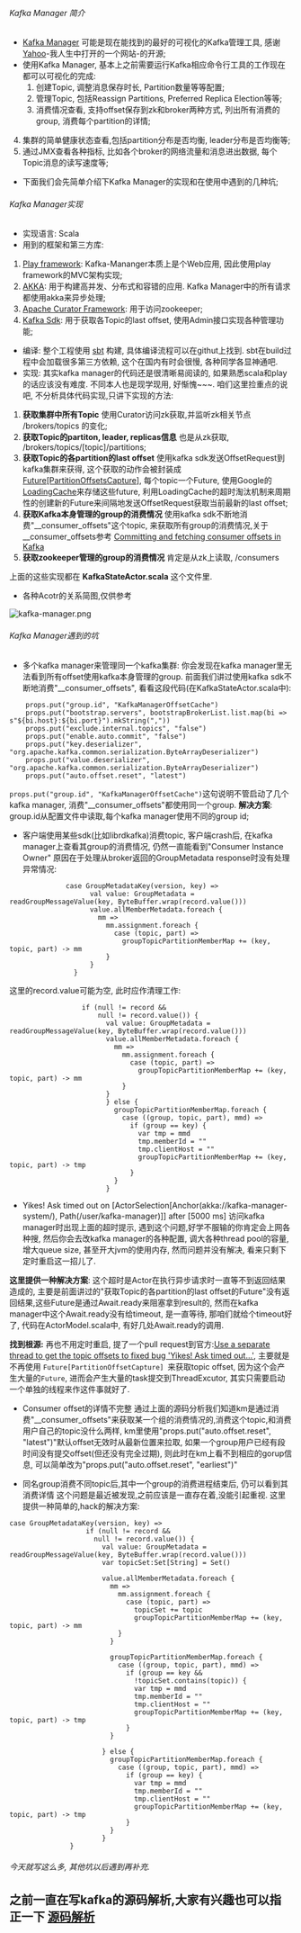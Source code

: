 ###### Kafka Manager 简介
* [Kafka Manager](https://github.com/DavidLiuXh/kafka-manager) 可能是现在能找到的最好的可视化的Kafka管理工具, 感谢[Yahoo](https://www.yahoo.com/)-我人生中打开的一个网站-的开源;
* 使用Kafka Manager, 基本上之前需要运行Kafka相应命令行工具的工作现在都可以可视化的完成:
  1. 创建Topic, 调整消息保存时长, Partition数量等等配置;
  2. 管理Topic, 包括Reassign Partitions, Preferred Replica Election等等;
  3. 消费情况查看, 支持offset保存到zk和broker两种方式, 列出所有消费的group, 消费每个partition的详情;
 4. 集群的简单健康状态查看,包括partition分布是否均衡, leader分布是否均衡等;
 5. 通过JMX查看各种指标, 比如各个broker的网络流量和消息进出数据, 每个Topic消息的读写速度等;
* 下面我们会先简单介绍下Kafka Manager的实现和在使用中遇到的几种坑;

###### Kafka Manager实现
* 实现语言: Scala
* 用到的框架和第三方库:
 1. [Play framework](https://www.playframework.com/): Kafka-Mananger本质上是个Web应用, 因此使用play framework的MVC架构实现;
 2. [AKKA](http://akka.io): 用于构建高并发、分布式和容错的应用. Kafka Manager中的所有请求都使用akka来异步处理;
 3. [Apache Curator Framework](http://curator.apache.org/): 用于访问zookeeper;
 4. [Kafka Sdk](http://kafka.apache.org): 用于获取各Topic的last offset, 使用Admin接口实现各种管理功能; 
* 编译: 
整个工程使用 [sbt](http://www.scala-sbt.org/) 构建, 具体编译流程可以在githut上找到. sbt在build过程中会加载很多第三方依赖, 这个在国内有时会很慢, 各种同学各显神通吧.
* 实现:
  其实kafka manager的代码还是很清晰易阅读的, 如果熟悉scala和play的话应该没有难度. 不同本人也是现学现用, 好惭愧~~~. 咱们这里捡重点的说吧, 不分析具体代码实现,只讲下实现的方法:
 1. **获取集群中所有Topic**
  使用Curator访问zk获取,并监听zk相关节点 /brokers/topics 的变化;
 2. **获取Topic的partiton, leader, replicas信息**
 也是从zk获取, /brokers/topics/[topic]/partitions;
 3. **获取Topic的各partition的last offset**
 使用kafka sdk发送OffsetRequest到kafka集群来获得, 这个获取的动作会被封装成[Future[PartitionOffsetsCapture]](http://doc.akka.io/docs/akka/snapshot/scala/futures.html), 每个topic一个Future, 使用Google的[LoadingCache](https://google.github.io/guava/releases/19.0/api/docs/com/google/common/cache/LoadingCache.html)来存储这些future, 利用LoadingCache的超时淘汰机制来周期性的创建新的Future来间隔地发送OffsetRequest获取当前最新的last offset;
 4. **获取Kafka本身管理的group的消费情况**
  使用kafka sdk不断地消费"__consumer_offsets"这个topic, 来获取所有group的消费情况,关于__consumer_offsets参考 [Committing and fetching consumer offsets in Kafka](https://cwiki.apache.org/confluence/display/KAFKA/Committing+and+fetching+consumer+offsets+in+Kafka)
 5. **获取zookeeper管理的group的消费情况**
   肯定是从zk上读取, /consumers

  上面的这些实现都在 **KafkaStateActor.scala** 这个文件里.
* 各种Acotr的关系简图,仅供参考

![kafka-manager.png](http://upload-images.jianshu.io/upload_images/2020390-a6eb23318a960a68.png?imageMogr2/auto-orient/strip%7CimageView2/2/w/1240)

###### Kafka Manager遇到的坑
* 多个kafka manager来管理同一个kafka集群:
   你会发现在kafka manager里无法看到所有offset使用kafka本身管理的group.
   前面我们讲过使用kafka sdk不断地消费"__consumer_offsets", 看看这段代码(在KafkaStateActor.scala中):
```
    props.put("group.id", "KafkaManagerOffsetCache")
    props.put("bootstrap.servers", bootstrapBrokerList.list.map(bi => s"${bi.host}:${bi.port}").mkString(","))
    props.put("exclude.internal.topics", "false")
    props.put("enable.auto.commit", "false")
    props.put("key.deserializer", "org.apache.kafka.common.serialization.ByteArrayDeserializer")
    props.put("value.deserializer", "org.apache.kafka.common.serialization.ByteArrayDeserializer")
    props.put("auto.offset.reset", "latest")
```

  `props.put("group.id", "KafkaManagerOffsetCache")`这句说明不管启动了几个kafka manager, 消费"__consumer_offsets"都使用同一个group.
**解决方案**: group.id从配置文件中读取,每个kafka manager使用不同的group id;

* 客户端使用某些sdk(比如librdkafka)消费topic, 客户端crash后, 在kafka manager上查看其group的消费情况, 仍然一直能看到"Consumer Instance Owner"
原因在于处理从broker返回的GroupMetadata response时没有处理异常情况:
```
              case GroupMetadataKey(version, key) =>
                    val value: GroupMetadata = readGroupMessageValue(key, ByteBuffer.wrap(record.value()))
                    value.allMemberMetadata.foreach {
                      mm =>
                        mm.assignment.foreach {
                          case (topic, part) =>
                            groupTopicPartitionMemberMap += (key, topic, part) -> mm
                        }
                    }
                }
```
这里的record.value可能为空, 此时应作清理工作:
```
                  if (null != record &&                                                                                                   
                      null != record.value()) {                                                                                           
                        val value: GroupMetadata = readGroupMessageValue(key, ByteBuffer.wrap(record.value()))                            
                        value.allMemberMetadata.foreach {                                                                                               
                          mm =>                                                                                                                         
                            mm.assignment.foreach {                                                                                                     
                              case (topic, part) =>                                                                                                     
                                groupTopicPartitionMemberMap += (key, topic, part) -> mm                                                                
                            }
                        }                                                                                                                               
                        } else {                                                                                                                          
                          groupTopicPartitionMemberMap.foreach {                                                                                          
                            case ((group, topic, part), mmd) =>                                                                                           
                              if (group == key) {                                                                                                         
                                var tmp = mmd                                                                                                             
                                tmp.memberId = ""                                                                                                         
                                tmp.clientHost = ""                                                                                                       
                                groupTopicPartitionMemberMap += (key, topic, part) -> tmp                                                                 
                              }                                                                                                                           
                          }                                                                                                                               
                        }          
```


*  Yikes! Ask timed out on [ActorSelection[Anchor(akka://kafka-manager-system/), Path(/user/kafka-manager)]] after [5000 ms] 
访问kafka manager时出现上面的超时提示, 遇到这个问题,好学不服输的你肯定会上网各种搜, 然后你会去改kafka manager的各种配置, 调大各种thread pool的容量, 增大queue size, 甚至开大jvm的使用内存, 然而问题并没有解决, 看来只剩下定时重启这一招儿了.

 **这里提供一种解决方案**: 这个超时是Actor在执行异步请求时一直等不到返回结果造成的, 主要是前面讲过的"获取Topic的各partition的last offset的Future"没有返回结果,这些Future是通过Await.ready来阻塞拿到result的, 然而在kafka manager中这个Await.ready没有给timeout, 是一直等待, 那咱们就给个timeout好了, 代码在ActorModel.scala中, 有好几处Await.ready的调用.

**找到根源:** 再也不用定时重启, 提了一个pull request到官方:[Use a separate thread to get the topic offsets to fixed bug 'Yikes! Ask timed out...'](https://github.com/yahoo/kafka-manager/pull/456), 主要就是不再使用 `Future[PartitionOffsetCapture] `来获取topic offset, 因为这个会产生大量的`Future`, 进而会产生大量的task提交到ThreadExcutor, 其实只需要启动一个单独的线程来作这件事就好了.

* Consumer offset的详情不完整
通过上面的源码分析我们知道km是通过消费"__consumer_offsets"来获取某一个组的消费情况的,消费这个topic,和消费用户自己的topic没什么两样, km里使用"props.put("auto.offset.reset", "latest")"默认offset无效时从最新位置来拉取, 如果一个group用户已经有段时间没有提交offset(但还没有完全过期), 则此时在km上看不到相应的gorup信息, 可以简单改为"props.put("auto.offset.reset", "earliest")"

* 同名group消费不同topic后,其中一个group的消费进程结束后, 仍可以看到其消费详情
 这个问题是最近被发现,之前应该是一直存在着,没能引起重视.
 这里提供一种简单的,hack的解决方案:


 ```
case GroupMetadataKey(version, key) =>
                    if (null != record &&                                                                                                   
                      null != record.value()) {                                                                                           
                        val value: GroupMetadata = readGroupMessageValue(key, ByteBuffer.wrap(record.value()))                            
                        var topicSet:Set[String] = Set()

                        value.allMemberMetadata.foreach {                                                                                               
                          mm =>                                                                                                                         
                            mm.assignment.foreach {                                                                                                     
                              case (topic, part) =>                                                                                                     
                                topicSet += topic
                                groupTopicPartitionMemberMap += (key, topic, part) -> mm                                                                
                            }
                          }

                          groupTopicPartitionMemberMap.foreach {                                                                                          
                            case ((group, topic, part), mmd) =>                                                                                           
                              if (group == key &&
                                !topicSet.contains(topic)) {                                                                                                         
                                var tmp = mmd                                                                                                             
                                tmp.memberId = ""                                                                                                         
                                tmp.clientHost = ""                                                                                                       
                                groupTopicPartitionMemberMap += (key, topic, part) -> tmp                                                                 
                              }                                                                                                                           
                          }                                                                                                                               
                        
                        } else {                                                                                                                          
                          groupTopicPartitionMemberMap.foreach {                                                                                          
                            case ((group, topic, part), mmd) =>                                                                                           
                              if (group == key) {                                                                                                         
                                var tmp = mmd                                                                                                             
                                tmp.memberId = ""                                                                                                         
                                tmp.clientHost = ""                                                                                                       
                                groupTopicPartitionMemberMap += (key, topic, part) -> tmp                                                                 
                              }                                                                                                                           
                          }                                                                                                                               
                        }                                                                                                                                 
                }

```
###### 今天就写这么多, 其他坑以后遇到再补充.

## 之前一直在写kafka的源码解析,大家有兴趣也可以指正一下 [源码解析](http://www.jianshu.com/p/aa274f8fe00f)